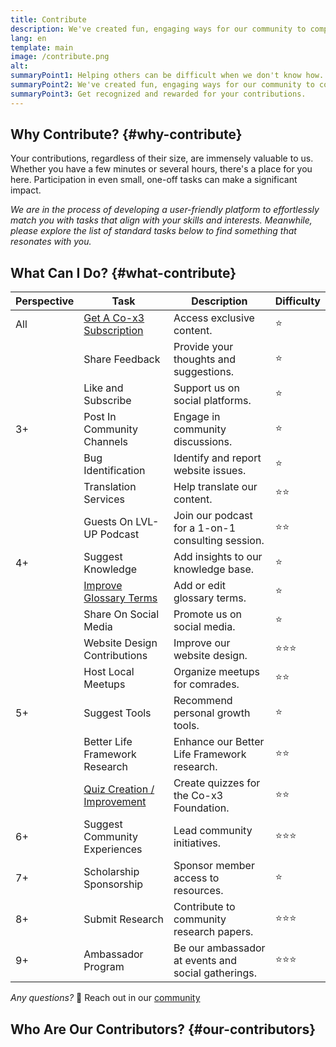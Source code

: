 ```yaml
---
title: Contribute
description: We've created fun, engaging ways for our community to complete meaningful one-off or occassional tasks to support our programs and earn life points.
lang: en
template: main
image: /contribute.png
alt: 
summaryPoint1: Helping others can be difficult when we don't know how.
summaryPoint2: We've created fun, engaging ways for our community to complete meaningful one-off or occassional tasks to support our programs.
summaryPoint3: Get recognized and rewarded for your contributions.
---
```


## Why Contribute? {#why-contribute}

Your contributions, regardless of their size, are immensely valuable to us. Whether you have a few minutes or several hours, there's a place for you here. Participation in even small, one-off tasks can make a significant impact.

_We are in the process of developing a user-friendly platform to effortlessly match you with tasks that align with your skills and interests. Meanwhile, please explore the list of standard tasks below to find something that resonates with you._

## What Can I Do? {#what-contribute}

| Perspective        | Task                               | Description                                           | Difficulty        |
|--------------|------------------------------------|-------------------------------------------------------|-------------------|
| All   | [Get A Co-x3 Subscription](/make-positive-impact/contribute/subscription)           | Access exclusive content.                             | ⭐               |
|              | Share Feedback                     | Provide your thoughts and suggestions.                | ⭐                |
|              | Like and Subscribe                 | Support us on social platforms.                       | ⭐               |
| 3+     | Post In Community Channels         | Engage in community discussions.                      | ⭐               |
|              | Bug Identification                 | Identify and report website issues.                   | ⭐               |
|              | Translation Services               | Help translate our content.                           | ⭐⭐             |
|              | Guests On LVL-UP Podcast           | Join our podcast for a 1-on-1 consulting session.     | ⭐⭐             |
| 4+     | Suggest Knowledge                  | Add insights to our knowledge base.                   | ⭐               |
|              | [Improve Glossary Terms](/make-positive-impact/contribute/glossary)             | Add or edit glossary terms.                            | ⭐               |
|              | Share On Social Media              | Promote us on social media.                           | ⭐               |
|              | Website Design Contributions       | Improve our website design.                           | ⭐⭐⭐           |
|              | Host Local Meetups                 | Organize meetups for comrades.                        | ⭐⭐             |
| 5+     | Suggest Tools                      | Recommend personal growth tools.                      | ⭐               |
|              | Better Life Framework Research             | Enhance our Better Life Framework research.                   | ⭐⭐             |
|              | [Quiz Creation / Improvement](/make-positive-impact/contribute/quizzes)                      | Create quizzes for the Co-x3 Foundation.              | ⭐⭐             |
| 6+     | Suggest Community Experiences      | Lead community initiatives.                           | ⭐⭐⭐           |
| 7+     | Scholarship Sponsorship            | Sponsor member access to resources.                   | ⭐                |
| 8+     | Submit Research                    | Contribute to community research papers.              | ⭐⭐⭐           |
| 9+     | Ambassador Program                 | Be our ambassador at events and social gatherings.    | ⭐⭐⭐           |

_Any questions?_ 🤔 Reach out in our [community](https://our.x3.family/)

## Who Are Our Contributors? {#our-contributors}

<Contributors />
